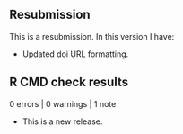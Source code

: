## Resubmission
This is a resubmission. In this version I have:

* Updated doi URL formatting. 

## R CMD check results

0 errors | 0 warnings | 1 note

* This is a new release.
